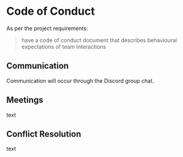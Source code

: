 # Code of Conduct

As per the project requirements:
> have a code of conduct document that describes behavioural expectations of team interactions

## Communication

Communication will occur through the Discord group chat. 


## Meetings

text


## Conflict Resolution

text
